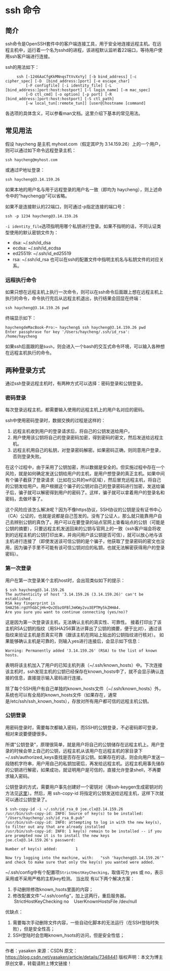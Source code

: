 # ssh 命令

## 简介
ssh命令是OpenSSH套件中的客户端连接工具，用于安全地连接远程主机。在远程主机中，运行着一个名为sshd的进程，该进程默认监听着22端口，等待用户使用ssh客户端进行连接。

ssh的用法如下：
```
     ssh [-1246AaCfgKkMNnqsTtVvXxYy] [-b bind_address] [-c cipher_spec] [-D  [bind_address:]port] [-e escape_char]
         [-F configfile] [-i identity_file] [-L  [bind_address:]port:host:hostport] [-l login_name] [-m mac_spec]
         [-O ctl_cmd] [-o option] [-p port] [-R  [bind_address:]port:host:hostport] [-S ctl_path]
         [-w local_tun[:remote_tun]] [user@]hostname [command]
```
各选项的具体含义，可以参看man文档。这里介绍下基本的常见用法。


## 常见用法
假设 haycheng 是主机 myhost.com（假定其IP为 3.14.159.26）上的一个用户，则可以通过如下命令远程登录主机：
```
ssh haycheng@myhost.com
```
或通过IP地址登录：
```
ssh haycheng@3.14.159.26
```
如果本地的用户名与用于远程登录的用户名一致（即均为 haycheng），则上述命令中的“haycheng@”可以省略。

如果不是连接默认的22端口，则可通过-p指定连接的端口号：
```
ssh -p 1234 haycheng@3.14.159.26
```
`-i identity_file`选项指明用哪个私钥进行登录。如果不指明的话，不同认证类型使用的默认密钥文件为：
- dsa: ~/.ssh/id_dsa
- ecdsa: ~/.ssh/id_ecdsa
- ed25519: ~/.ssh/id_ed25519
- rsa: ~/.ssh/id_rsa
也可以在ssh的配置文件中指明主机名与私钥文件的对应关系。

### 远程执行命令
如果只想在远程主机上执行一次命令，则可以在ssh命令后面跟上想在远程主机上执行的命令，命令执行完后从远程主机退出，执行结果会回显在终端：
```
ssh haycheng@3.14.159.26 pwd
```
终端显示如下：
```
haychengdeMacBook-Pro:~ haycheng$ ssh haycheng@3.14.159.26 pwd
Enter passphrase for key '/Users/haycheng/.ssh/id_rsa':
/home/haycheng
```
如果ssh后面跟的是`bash`，则会进入一个bash的交互式命令环境，可以输入各种想在远程主机执行的命令。

## 两种登录方式
通过ssh登录远程主机时，有两种方式可以选择：密码登录和公钥登录。

### 密码登录
每次登录远程主机，都需要输入使用的远程主机上的用户名对应的密码。

ssh中使用密码登录时，数据交换的过程是这样的：
1. 远程主机收到用户的登录请求后，将自己的公钥发送给用户。
1. 用户使用该公钥将自己的登录密码加密，得到密码的密文，然后发送给远程主机。
1. 远程主机用自己的私钥，对登录密码解密。如果密码正确，则同意用户登录，否则登录失败。

在这个过程中，由于采用了公钥加密，所以数据是安全的。但实施过程中存在一个风险，就是如何确定发送公钥给用户的主机，是用户想登录的真正主机。如果中间有个骗子截获了登录请求（比如在公共的wifi区域），然后冒充远程主机，将自己的公钥发给用户。用户根据这个骗子的公钥对自己的登录密码进行加密，发送给骗子后，骗子就可以解密得到用户的密码了。这样，骗子就可以拿着用户的登录名和密码，去做坏事了。

这个风险应该怎么解决呢？因为不像https协议，SSH协议的公钥是没有证书中心（CA）公证的，也就是说都是自己签发的。没有了公证人，那么就只能靠用户自己去辨别公钥的真伪了。用户可以在要登录的站点官网上查看站点的公钥（可能是公钥的摘要），只要远程主机发送回来的公钥与官网上的一致（ssh客户端会将收到的远程主机的公钥打印出来，并询问用户该公钥是否可信），就可以放心地与该主机进行连接了（即使发送该可信公钥的是个骗子，他获取了登录密码的密文也没用，因为骗子手里不可能有该可信公钥对应的私钥，也就无法解密获得用户的登录密码）。

### 第一次登录
用户在第一次登录某个主机host时，会出现类似如下的提示：
```
$ ssh haycheng@3.14.159.26
The authenticity of host '3.14.159.26 (3.14.159.26)' can't be established.
RSA key fingerprint is SHA256:rgUYhGbCjHk+Qv2EbzOFBlJmKWy2vu3EPTMy5kZHHA4.
Are you sure you want to continue connecting (yes/no)?
```
这是因为第一次登录该主机，无法确认主机的真实性、可靠性。
接着打印出了该主机RSA公钥的指纹（用SHA256算法计算出了公钥的摘要，便于比对），通过该指纹来验证主机是否真实可靠（跟该主机在网站上贴出的公钥指纹进行核对）。
如果能够确认主机是可靠的，则输入yes进行连接后，会显示如下信息：
```
Warning: Permanently added '3.14.159.26' (RSA) to the list of known hosts.
```
表明将该主机加入了用户的已知主机列表（~/.ssh/known_hosts）中。下次连接该主机时，ssh发现主机的公钥已经保存在known_hosts中了，就不会显示确认连接的信息，直接提示输入密码进行连接。

除了每个SSH用户有自己单独的known_hosts文件（~/.ssh/known_hosts）外，系统也可以有全局的known_hosts文件（如果存在，通常是/etc/ssh/ssh_known_hosts），存放对所有用户都可信的远程主机公钥。

### 公钥登录
用密码登录时，需要每次都输入密码，而SSH的公钥登录，不必密码即可登录，相对来说要便捷很多。

所谓"公钥登录"，原理很简单，就是用户将自己的公钥储存在远程主机上。用户登录的时候会带上自己的公钥，远程主机从该用户在远程主机的家目录下~/.ssh/authorized_keys查找是否存在该公钥。如果存在的话，则会向用户发送一段随机字符串，用户用自己的私钥加密后，再发给远程主机。远程主机用事先储存的公钥进行解密，如果成功，就证明用户是可信的，直接允许登录shell，不再要求输入密码。

公钥登录的方式，需要用户事先创建好一个密钥对（用ssh-keygen生成密钥对的方法见[这里]()）。然后，用 ssh-copy-id 将指定的公钥发送给远程主机，这样下次就可以通过公钥登录了。
```
$ ssh-copy-id -i ~/.ssh/id_rsa_0 joe.clx@3.14.159.26
/usr/bin/ssh-copy-id: INFO: Source of key(s) to be installed: "/Users/haycheng/.ssh/id_rsa_0.pub"
/usr/bin/ssh-copy-id: INFO: attempting to log in with the new key(s), to filter out any that are already installed
/usr/bin/ssh-copy-id: INFO: 1 key(s) remain to be installed -- if you are prompted now it is to install the new keys
joe.clx@3.14.159.26's password:

Number of key(s) added:        1

Now try logging into the machine, with:   "ssh 'haycheng@3.14.159.26'"
and check to make sure that only the key(s) you wanted were added.
```

~/.ssh/config中有个配置项`StrictHostKeyChecking`，取值可为 yes 或 no，表示采用或不采用严格的主机key检测。
当出现
有以下两个解决方案：
1. 手动删除修改known_hsots里面的内容；
2. 修改配置文件“~/.ssh/config”，加上这两行，重启服务器。
   StrictHostKeyChecking no
   UserKnownHostsFile /dev/null

优缺点：
1. 需要每次手动删除文件内容，一些自动化脚本的无法运行（在SSH登陆时失败），但是安全性高；
2. SSH登陆时会忽略known_hsots的访问，但是安全性低；
--------------------- 
作者：yasaken 
来源：CSDN 
原文：https://blog.csdn.net/yasaken/article/details/7348441 
版权声明：本文为博主原创文章，转载请附上博文链接！
